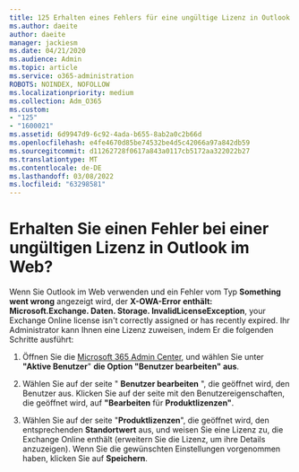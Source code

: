```yaml
---
title: 125 Erhalten eines Fehlers für eine ungültige Lizenz in Outlook im Web?
ms.author: daeite
author: daeite
manager: jackiesm
ms.date: 04/21/2020
ms.audience: Admin
ms.topic: article
ms.service: o365-administration
ROBOTS: NOINDEX, NOFOLLOW
ms.localizationpriority: medium
ms.collection: Adm_O365
ms.custom:
- "125"
- "1600021"
ms.assetid: 6d9947d9-6c92-4ada-b655-8ab2a0c2b66d
ms.openlocfilehash: e4fe4670d85be74532be4d5c42066a97a842db59
ms.sourcegitcommit: d11262728f0617a843a0117cb5172aa322022b27
ms.translationtype: MT
ms.contentlocale: de-DE
ms.lasthandoff: 03/08/2022
ms.locfileid: "63298581"
---
```

# <a name="getting-an-invalid-license-error-in-outlook-on-the-web"></a>Erhalten Sie einen Fehler bei einer ungültigen Lizenz in Outlook im Web?

Wenn Sie Outlook im Web verwenden und ein Fehler vom Typ **Something went wrong** angezeigt wird, der **X-OWA-Error enthält: Microsoft.Exchange. Daten. Storage. InvalidLicenseException**, your Exchange Online license isn't correctly assigned or has recently expired. Ihr Administrator kann Ihnen eine Lizenz zuweisen, indem Er die folgenden Schritte ausführt:
  
1. Öffnen Sie die [Microsoft 365 Admin Center](https://portal.office.com/adminportal/home#/homepage), und wählen Sie unter **"Aktive Benutzer**" **die Option "Benutzer bearbeiten" aus**.

2. Wählen Sie auf der seite " **Benutzer bearbeiten** ", die geöffnet wird, den Benutzer aus. Klicken Sie auf der seite mit den Benutzereigenschaften, die geöffnet wird, auf **"Bearbeiten** für **Produktlizenzen"**.

3. Wählen Sie auf der seite "**Produktlizenzen**", die geöffnet wird, den entsprechenden **Standortwert** aus, und weisen Sie eine Lizenz zu, die Exchange Online enthält (erweitern Sie die Lizenz, um ihre Details anzuzeigen). Wenn Sie die gewünschten Einstellungen vorgenommen haben, klicken Sie auf **Speichern**.
